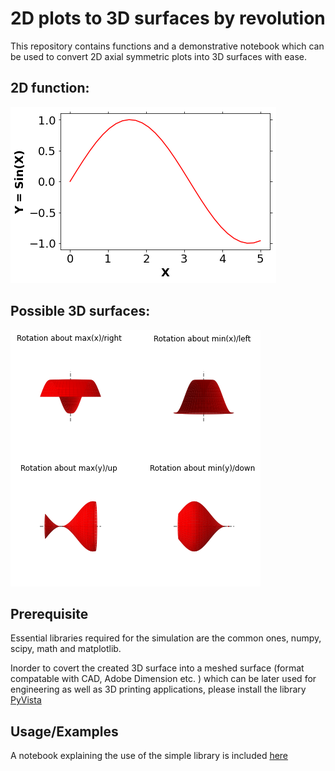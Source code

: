 
# 2D plots to 3D surfaces by revolution

This repository contains functions and a demonstrative notebook which can be used to convert 2D axial symmetric plots into 3D surfaces with ease.

## 2D function:

![Figure 2D](https://github.com/meghanad-kayanattil/2D-to-3D-by-axial-revolutions/blob/main/Figures/2d_fun.png)

## Possible 3D surfaces: 

![Figure 3D](https://github.com/meghanad-kayanattil/2D-to-3D-by-axial-revolutions/blob/main/Figures/3D_surfaces.png)

## Prerequisite

Essential libraries required for the simulation are the common ones, numpy, scipy, math and matplotlib. 

Inorder to covert the created 3D surface into a meshed surface (format compatable with CAD, Adobe Dimension etc. ) which can be later used for engineering as well as 
3D printing applications, please install the library [PyVista](https://docs.pyvista.org/)

## Usage/Examples
A notebook explaining the use of the simple library is included [here](https://github.com/meghanad-kayanattil/2D-to-3D-by-axial-revolutions/blob/main/Demonstrative%20examples.ipynb) 
